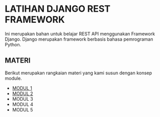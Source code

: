 # LATIHAN DJANGO REST FRAMEWORK

Ini merupakan bahan untuk belajar REST API menggunakan Framework Django. Django merupakan framework berbasis bahasa pemrograman Python.

## MATERI

Berikut merupakan rangkaian materi yang kami susun dengan konsep module.

- [MODUL 1](course/module_1.md)
- [MODUL 2](course/module_2.md)
- MODUL 3
- MODUL 4
- MODUL 5